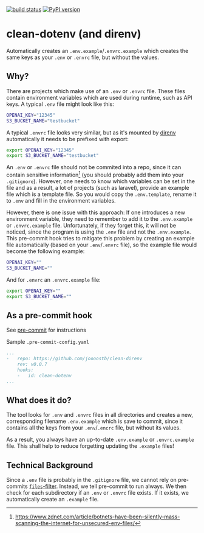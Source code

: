 [![build status](https://github.com/joooostb/clean-direnv/actions/workflows/main.yml/badge.svg)](https://github.com/joooostb/clean-direnv/actions/workflows/main.yml)
[![PyPI version](https://badge.fury.io/py/clean-dotenv.svg)](https://badge.fury.io/py/clean-dotenv)

clean-dotenv (and direnv)
======================

Automatically creates an `.env.example`/`.envrc.example` which creates the same keys as your `.env` or `.envrc` file, but without the values.

## Why?
There are projects which make use of an `.env` or `.envrc` file. These files contain environment variables which are used during runtime, such as API keys.
A typical `.env` file might look like this:

```bash
OPENAI_KEY="12345"
S3_BUCKET_NAME="testbucket"
```

A typical `.envrc` file looks very similar, but as it's mounted by [direnv](https://direnv.net/) automatically it needs to be prefixed with export:
```bash
export OPENAI_KEY="12345"
export S3_BUCKET_NAME="testbucket"
```

An `.env` or `.envrc` file should not be commited into a repo, since it can contain sensitive information[^1] (you should probably add them into your `.gitignore`). However, one needs to know which variables can be set in the file and as a result, a lot of projects (such as laravel), provide an example file which is a template file. So you would copy the `.env.template`, rename it to `.env` and fill in the environment variables.

However, there is one issue with this approach: If one introduces a new environment variable, they need to remember to add it to the `.env.example` or `.envrc.example` file. Unfortunately, if they forget this, it will not be noticed, since the program is using the `.env` file and not the `.env.example`. This pre-commit hook tries to mitigate this problem by creating an example file automatically (based on your `.env`/`.envrc` file), so the example file would become the following example:

```bash
OPENAI_KEY=""
S3_BUCKET_NAME=""
```

And for `.envrc` an `.envrc.example` file:
```bash
export OPENAI_KEY=""
export S3_BUCKET_NAME=""
```

[^1]: https://www.zdnet.com/article/botnets-have-been-silently-mass-scanning-the-internet-for-unsecured-env-files/
 
## As a pre-commit hook

See [pre-commit](https://github.com/pre-commit/pre-commit) for instructions

Sample `.pre-commit-config.yaml`

```yaml
...
-   repo: https://github.com/joooostb/clean-direnv
    rev: v0.0.7
    hooks:
    -   id: clean-dotenv
...
```

## What does it do?
The tool looks for `.env` and `.envrc` files in all directories and creates a new, corresponding filename `.env.example` which is save to commit, since it contains all the keys from your `.env`/`.encrc` file, but without its values.

As a result, you always have an up-to-date `.env.example` or `.envrc.example` file. This shall help to reduce forgetting updating the `.example` files!

## Technical Background
Since a `.env` file is probably in the `.gitignore` file, we cannot rely on pre-commits [`files`-filter](https://pre-commit.com/#hooks-files). Instead, we tell pre-commit to run always. We then check for each subdirectory if an `.env` or `.envrc` file exists. If it exists, we automatically create an `.example` file.
